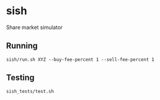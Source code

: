 sish
====

Share market simulator

Running
-------

```
sish/run.sh XYZ --buy-fee-percent 1 --sell-fee-percent 1
```

Testing
-------

```
sish_tests/test.sh
```
